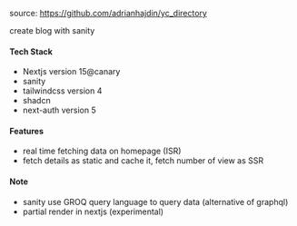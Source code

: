 source: https://github.com/adrianhajdin/yc_directory

create blog with sanity

#### Tech Stack

- Nextjs version 15@canary
- sanity
- tailwindcss version 4
- shadcn
- next-auth version 5

#### Features

- real time fetching data on homepage (ISR)
- fetch details as static and cache it, fetch number of view as SSR

#### Note

- sanity use GROQ query language to query data (alternative of graphql)
- partial render in nextjs (experimental)
